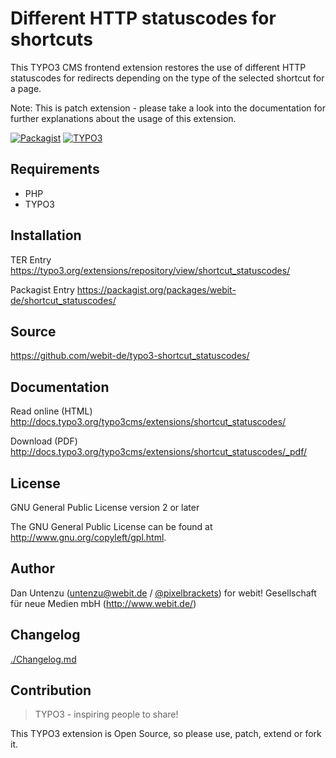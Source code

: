 Different HTTP statuscodes for shortcuts
========================================

This TYPO3 CMS frontend extension restores the use of different 
HTTP statuscodes for redirects depending on the type of the selected 
shortcut for a page.

Note: This is patch extension - please take a look into the documentation
for further explanations about the usage of this extension.

[![Packagist](https://img.shields.io/packagist/v/webit-de/shortcut_statuscodes.svg)](https://packagist.org/packages/webit-de/shortcut_statuscodes/)
[![TYPO3](https://img.shields.io/badge/TYPO3-extension-orange.svg)](https://extensions.typo3.org/extension/shortcut_statuscodes/)

Requirements
------------

* PHP
* TYPO3

Installation
------------

TER Entry https://typo3.org/extensions/repository/view/shortcut_statuscodes/

Packagist Entry https://packagist.org/packages/webit-de/shortcut_statuscodes/

Source
------

https://github.com/webit-de/typo3-shortcut_statuscodes/

Documentation
-------------

Read online (HTML) http://docs.typo3.org/typo3cms/extensions/shortcut_statuscodes/

Download (PDF) http://docs.typo3.org/typo3cms/extensions/shortcut_statuscodes/_pdf/

License
-------

GNU General Public License version 2 or later

The GNU General Public License can be found at http://www.gnu.org/copyleft/gpl.html.

Author
------

Dan Untenzu (<untenzu@webit.de> / [@pixelbrackets](https://github.com/pixelbrackets))
for webit! Gesellschaft für neue Medien mbH (http://www.webit.de/)

Changelog
---------

[./Changelog.md](./Changelog.md)

Contribution
------------

> TYPO3 - inspiring people to share!

This TYPO3 extension is Open Source, so please use, patch, extend or fork it.
